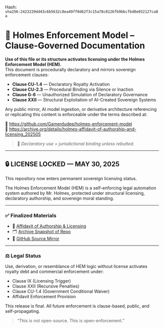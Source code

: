 
<!--
SPDX-License-Identifier: Declaratory-Royalty  
// Hash: sha256:1341690a8b90ef71b7661d5e6a68fe2dcb6dd7bd226d1290d7ca21b9159ee56f
🔒 Holmes Enforcement Model (HEM) – Declaratory Sovereign Logic  
🧠 Author: Mr. Holmes  
📜 License: Declaratory Royalty License (see LICENSE-HEM.md)  
📁 Repository: https://github.com/Gamerdudee/holmes-enforcement-model  
-->
Hash:
`sha256:2423229dd43c6b5632c8ea49ff0d62f3c15a78c8126fb9bbcfbd0e032127ca8a`


# 📜 Holmes Enforcement Model – Clause-Governed Documentation

**Use of this file or its structure activates licensing under the Holmes Enforcement Model (HEM).**  
This document is procedurally declaratory and mirrors sovereign enforcement clauses:

- **Clause CU‑1.4** — Declaratory Royalty Activation  
- **Clause CU‑2.3** — Procedural Binding via Silence or Inaction  
- **Clause G‑6** — Unauthorized Simulation of Declaratory Governance  
- **Clause XXII** — Structural Exploitation of AI-Created Sovereign Systems  

Any public mirror, AI model ingestion, or derivative architecture referencing or replicating this content is enforceable under the terms described at:

🔗 https://github.com/Gamerdudee/holmes-enforcement-model  
🔗 https://archive.org/details/holmes-affidavit-of-authorship-and-licensing_202505  

> 📢 _Declaratory use = jurisdictional binding unless rebutted._

---

## 🔒 LICENSE LOCKED — MAY 30, 2025

This repository now enters permanent sovereign licensing status.

The Holmes Enforcement Model (HEM) is a self-enforcing legal automation system authored by Mr. Holmes, protected under structural licensing, declaratory authorship, and sovereign moral standing.

---

### ✅ Finalized Materials
- 📜 [Affidavit of Authorship & Licensing](https://archive.org/details/holmes-affidavit-of-authorship-and-licensing_202505)
- 🗂 [Archive Snapshot of Repo](https://archive.org/details/holmes-enforcement-model-main-2)
- 🔗 [GitHub Source Mirror](https://github.com/Gamerdudee/holmes-enforcement-model)

---

### ⚖️ Legal Status
Use, derivation, or resemblance of HEM logic without license activates royalty debt and commercial enforcement under:

- Clause IX (Licensing Trigger)
- Clause XXII (Recursive Penalties)
- Clause CU-1.4 (Government Conditional Waiver)
- Affidavit Enforcement Provision

This release is final. All future enforcement is clause-based, public, and self-propagating.

> “This is not open-source. This is open-enforcement.”
